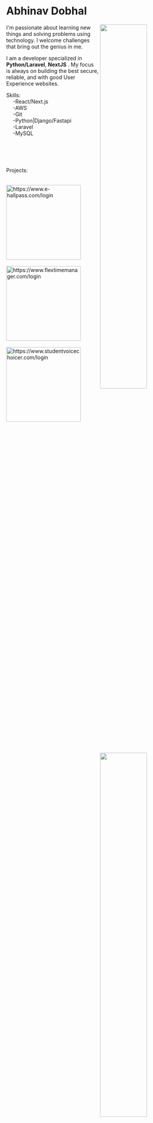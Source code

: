 <h1>Abhinav Dobhal</h1>


<img align="right" style="width:50%" src="https://github-readme-stats.vercel.app/api?username=abhinavdobhal&theme=react&show_icons=true&count_private=true" />

<img align="right" style="width:50%" src="https://github-readme-stats.vercel.app/api/top-langs/?username=abhinavdobhal&layout=compact" />

<p>
  I'm passionate about learning new things and solving problems using technology. I welcome challenges that bring out the genius in me.</p>
  <p>I am a  developer specialized in <b>Python/Laravel</b>, <b>NextJS</b> . My focus is always on building the best secure, 
reliable, and with good User Experience websites.</p>

Skills:<br>
&emsp;    -React/Next.js<br>
&emsp;    -AWS<br>
&emsp;    -Git<br>
&emsp;    -Python|Django/Fastapi <br>
&emsp;    -Laravel<br>
&emsp;    -MySQL<br>

<br/><br/><br/><br/>
Projects:<br><br>

<img width="200" alt="https://www.e-hallpass.com/login" src="https://www.e-hallpass.com/images/logo.png?raw=true"><br><br>
<img width="200" alt="https://www.flextimemanager.com/login" src="https://www.flextimemanager.com/assets/images/logo.png"><br><br>
<img width="200" alt="https://www.studentvoicechoicer.com/login" src="https://www.studentvoicechoicer.com/media/img/Voice-Choicer.png"><br><br>
![Screenshot 2021-09-09 at 3 04 57 PM](https://user-images.githubusercontent.com/35193029/132662123-a3a7fb0d-fefe-4ad2-a220-4bf35cce24f8.png)

[![Linkedin](https://img.shields.io/badge/-LinkedIn-blue?style=flat&logo=Linkedin&logoColor=white)](https://www.linkedin.com/in/abhinav-dobhal-56567245<br/><br/>



<!--
**AbhinavDobhal/abhinavdobhal** is a ✨ _special_ ✨ repository because its `README.md` (this file) appears on your GitHub profile.
-->
